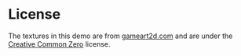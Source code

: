 License
=======

The textures in this demo are from [gameart2d.com](https://www.gameart2d.com) and are under the [Creative Common Zero](https://www.gameart2d.com/license.html) license.
